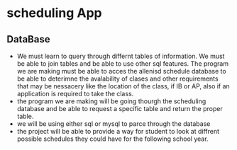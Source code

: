 # scheduling App

## DataBase

* We must learn to query through differnt tables of information. We must be able to join tables and be able to use other sql features. The program we are making must be able to acces the allenisd schedule database to be able to deterimne the avalability of clases and other requirements that may be nessacery like the location of the class, if IB or AP, also if an application is required to take the class.
* the program we are making will be going thourgh the scheduling database and be able to request a specific table and return the proper table. 
* we will be using either sql or mysql to parce through the database
* the project will be able to provide a way for student to look at diffrent possible schedules they could have for the following school year.

##




